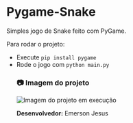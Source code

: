 # Pygame-Snake
Simples jogo de Snake feito com PyGame.

Para rodar o projeto:
<ul>
<li>Execute <code>pip install pygame</code></li>
<li>Rode o jogo com <code>python main.py</code></li>

### :camera: Imagem do projeto
![Imagem do projeto em execução](https://i.imgur.com/urc4BcB.png)

**Desenvolvedor:** Emerson Jesus
